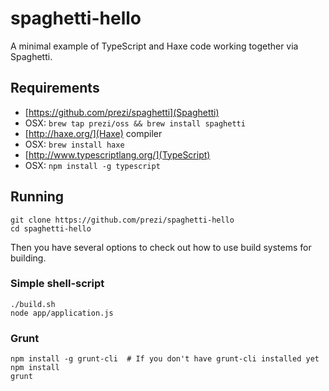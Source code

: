 # spaghetti-hello

A minimal example of TypeScript and Haxe code working together via Spaghetti.

## Requirements

 * [https://github.com/prezi/spaghetti](Spaghetti)
  * OSX: `brew tap prezi/oss && brew install spaghetti`
 * [http://haxe.org/](Haxe) compiler
  * OSX: `brew install haxe`
 * [http://www.typescriptlang.org/](TypeScript)
  * OSX: `npm install -g typescript`

## Running

```
git clone https://github.com/prezi/spaghetti-hello
cd spaghetti-hello
```

Then you have several options to check out how to use build systems for building.

### Simple shell-script

```
./build.sh
node app/application.js
```

### Grunt

```
npm install -g grunt-cli  # If you don't have grunt-cli installed yet
npm install
grunt
```
